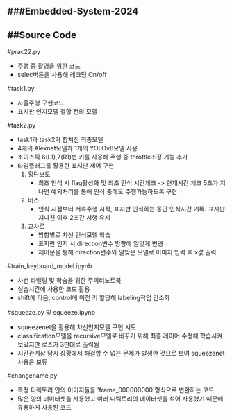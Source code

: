 ###Embedded-System-2024
---

##Source Code
---
#prac22.py 
 - 주행 중 촬영을 위한 코드
 - selec버튼을 사용해 레코딩 On/off

#task1.py
 - 자율주행 구현코드
 - 표지판 인지모델 결합 전의 모델

#task2.py
 - task1과 task2가 합쳐진 최종모델
 - 4개의 Alexnet모델과 1개의 YOLOv8모델 사용
 - 조이스틱 6(L1),7(R1)번 키를 사용해 주행 중 throttle조정 기능 추가
 - 타임플래그를 활용한 표지판 제어 구현
   1. 횡단보도
       - 최초 인식 시 flag활성화 및 최초 인식 시간체크 ->  현재시간 체크 5초가 지나면 예외처리를 통해 인식 중에도 주행가능하도록 구현
   3. 버스
       - 인식 시점부터 저속주행 시작, 표지판 인식하는 동안 인식시간 기록. 표지판 지나친 이후 2초간 서행 유지
   5. 교차로
       - 방향별로 차선 인식모델 학습
       - 표지판 인지 시 direction변수 방향에 알맞게  변경
       - 제어문을 통해 direction변수와 알맞은 모델로 이미지 입력 후 x값 출력

#train_keyboard_model.ipynb
 - 차선 라벨링 및 학습을 위한 주피터노트북
 - 실습시간에 사용한 코드 활용
 - shift에 다음, control에 이전 키 할당해 labeling작업 간소화
      
#squeeze.py 및 squeeze.ipynb
 - squeezenet을 활용해 차선인지모델 구현 시도
 - classification모델을 recursive모델로 바꾸기 위해 최종 레이어 수정해 학습시켜보았지만 로스가 3만대로 출력됨
 - 시간관계상 당시 상황에서 해결할 수 없는 문제가 발생한 것으로 보여 squeezenet사용은 보류

#changename.py
 - 특정 디렉토리 안의 이미지들을 'frame_000000000'형식으로 변환하는 코드
 - 많은 양의 데이터셋을 사용했고 여러 디렉토리의 데이터셋을 섞어 사용했기 때문에 유용하게 사용된 코드




